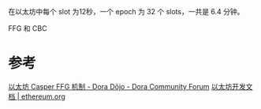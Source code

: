 
在以太坊中每个 slot 为12秒，一个 epoch 为 32 个 slots，一共是 6.4 分钟。

FFG 和 CBC


# 参考
[以太坊 Casper FFG 机制 - Dora Dōjo - Dora Community Forum](https://community.dorahacks.io/t/casper-ffg/649)
[以太坊开发文档 | ethereum.org](https://ethereum.org/zh/developers/docs/)

